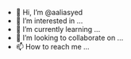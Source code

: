 - 👋 Hi, I’m @aaliasyed
- 👀 I’m interested in ...
- 🌱 I’m currently learning ...
- 💞️ I’m looking to collaborate on ...
- 📫 How to reach me ...

<!---
aaliasyed/aaliasyed is a ✨ special ✨ repository because its `README.md` (this file) appears on your GitHub profile.
You can click the Preview link to take a look at your changes.
--->

